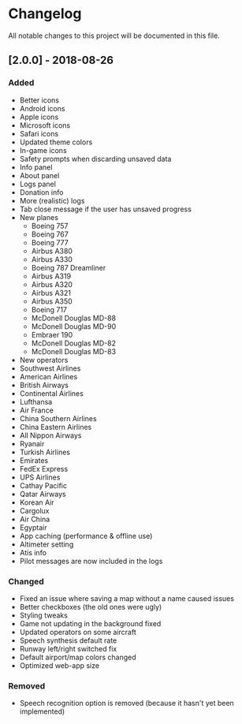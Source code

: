 # Changelog
All notable changes to this project will be documented in this file.

## [2.0.0] - 2018-08-26
### Added
- Better icons
- Android icons
- Apple icons
- Microsoft icons
- Safari icons
- Updated theme colors
- In-game icons
- Safety prompts when discarding unsaved data
- Info panel
- About panel
- Logs panel
- Donation info
- More (realistic) logs
- Tab close message if the user has unsaved progress
- New planes
  - Boeing 757
  - Boeing 767
  - Boeing 777
  - Airbus A380
  - Airbus A330
  - Boeing 787 Dreamliner
  - Airbus A319
  - Airbus A320
  - Airbus A321
  - Airbus A350
  - Boeing 717
  - McDonell Douglas MD-88
  - McDonell Douglas MD-90
  - Embraer 190
  - McDonell Douglas MD-82
  - McDonell Douglas MD-83
 - New operators
  - Southwest Airlines
  - American Airlines
  - British Airways
  - Continental Airlines
  - Lufthansa
  - Air France
  - China Southern Airlines
  - China Eastern Airlines
  - All Nippon Airways
  - Ryanair
  - Turkish Airlines
  - Emirates
  - FedEx Express
  - UPS Airlines
  - Cathay Pacific
  - Qatar Airways
  - Korean Air
  - Cargolux
  - Air China
  - Egyptair
- App caching (performance & offline use)
- Altimeter setting
- Atis info
- Pilot messages are now included in the logs

### Changed
- Fixed an issue where saving a map without a name caused issues
- Better checkboxes (the old ones were ugly)
- Styling tweaks
- Game not updating in the background fixed
- Updated operators on some aircraft
- Speech synthesis default rate
- Runway left/right switched fix
- Default airport/map colors changed
- Optimized web-app size

### Removed
- Speech recognition option is removed (because it hasn't yet been implemented)